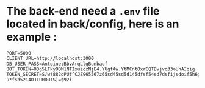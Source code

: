 # The back-end need a `.env` file located in back/config, here is an example :

```
PORT=5000
CLIENT_URL=http://localhost:3000
DB_USER_PASS=Antoine:BbvArqLlqBunbaof
BOT_TOKEN=ODg5LTkyODM1NTIxuzczNjE4.YUgf4w.YtMCntOxrCQTBvjvq33oUhAIqig
TOKEN_SECRET=S/w!882qPUf^CJZ965567z65sd45sd5d145dfsf54sd7dsfijsdoif5h6g5jkfh7g!ù*fsd5214DJIUHDUIS)=$92i
```
